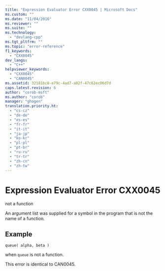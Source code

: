 ```yaml
---
title: "Expression Evaluator Error CXX0045 | Microsoft Docs"
ms.custom: ""
ms.date: "11/04/2016"
ms.reviewer: ""
ms.suite: ""
ms.technology: 
  - "devlang-cpp"
ms.tgt_pltfrm: ""
ms.topic: "error-reference"
f1_keywords: 
  - "CXX0045"
dev_langs: 
  - "C++"
helpviewer_keywords: 
  - "CXX0045"
  - "CAN0045"
ms.assetid: 32181bc8-e79c-4ad7-a82f-47c62ec06d7d
caps.latest.revision: 6
author: "corob-msft"
ms.author: "corob"
manager: "ghogen"
translation.priority.ht: 
  - "cs-cz"
  - "de-de"
  - "es-es"
  - "fr-fr"
  - "it-it"
  - "ja-jp"
  - "ko-kr"
  - "pl-pl"
  - "pt-br"
  - "ru-ru"
  - "tr-tr"
  - "zh-cn"
  - "zh-tw"
---
```

# Expression Evaluator Error CXX0045
not a function  
  
 An argument list was supplied for a symbol in the program that is not the name of a function.  
  
## Example  
  
```  
queue( alpha, beta )  
```  
  
 when `queue` is not a function.  
  
 This error is identical to CAN0045.